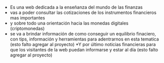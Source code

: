* Es una web dedicada a la enseñanza del mundo de las finanzas
* vas a poder consultar las cotizaciones de los instrumentos financieros mas importantes 
* y sobre todo una orientación hacia las monedas digitales (criptomonedas)
* se va a brindar información de como conseguir un equilibrio finaciero, con tips, información y herramientas para adentrarnos en esta tematica (esto falto agregar al proyecto)
*Y por último noticias financieras para que los visitantes de la web puedan informarse y estar al día (esto falto agregar al proyecto)

